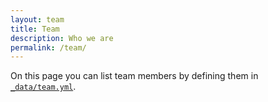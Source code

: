 ```yaml
---
layout: team
title: Team
description: Who we are
permalink: /team/
---
```


On this page you can list team members by defining them in [`_data/team.yml`](https://raw.githubusercontent.com/peterdesmet/petridish/main/_data/team.yml).